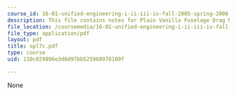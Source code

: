 ```yaml
---
course_id: 16-01-unified-engineering-i-ii-iii-iv-fall-2005-spring-2006
description: This file contains notes for Plain Vanilla Fuselage Drag Measurements.
file_location: /coursemedia/16-01-unified-engineering-i-ii-iii-iv-fall-2005-spring-2006/110c029896e3d6d97bb525968970109f_spl7c.pdf
file_type: application/pdf
layout: pdf
title: spl7c.pdf
type: course
uid: 110c029896e3d6d97bb525968970109f

---
```

None